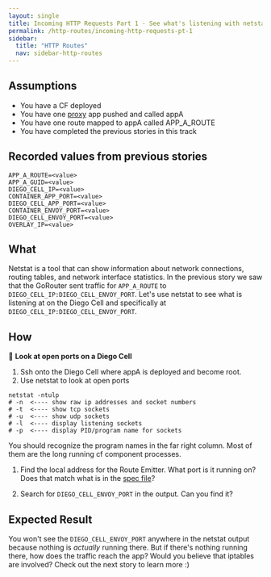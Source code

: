 ```yaml
---
layout: single
title: Incoming HTTP Requests Part 1 - See what's listening with netstat
permalink: /http-routes/incoming-http-requests-pt-1
sidebar:
  title: "HTTP Routes"
  nav: sidebar-http-routes
---
```


## Assumptions
- You have a CF deployed
- You have one
  [proxy](https://github.com/cloudfoundry/cf-networking-release/tree/develop/src/example-apps/proxy)
  app pushed and called appA
- You have one route mapped to appA called APP_A_ROUTE
- You have completed the previous stories in this track

## Recorded values from previous stories
```
APP_A_ROUTE=<value>
APP_A_GUID=<value>
DIEGO_CELL_IP=<value>
CONTAINER_APP_PORT=<value>
DIEGO_CELL_APP_PORT=<value>
CONTAINER_ENVOY_PORT=<value>
DIEGO_CELL_ENVOY_PORT=<value>
OVERLAY_IP=<value>
```

## What
Netstat is a tool that can show information about network connections, routing
tables, and network interface statistics.  In the previous story we saw that
the GoRouter sent traffic for `APP_A_ROUTE` to
`DIEGO_CELL_IP:DIEGO_CELL_ENVOY_PORT`.  Let's use netstat to see what is
listening at on the Diego Cell and specifically at
`DIEGO_CELL_IP:DIEGO_CELL_ENVOY_PORT`.

## How
📝 **Look at open ports on a Diego Cell**
1. Ssh onto the Diego Cell where appA is deployed and become root.
1. Use netstat to look at open ports
 ```
 netstat -ntulp
 # -n  <---- show raw ip addresses and socket numbers
 # -t  <---- show tcp sockets
 # -u  <---- show udp sockets
 # -l  <---- display listening sockets
 # -p  <---- display PID/program name for sockets
 ```
  You should recognize the program names in the far right column. Most of them
  are the long running cf component processes.

1. Find the local address for the Route Emitter. What port is it running on?
   Does that match what is in the [spec
   file](https://github.com/cloudfoundry/diego-release/blob/develop/jobs/route_emitter/spec)?

1. Search for `DIEGO_CELL_ENVOY_PORT` in the output. Can you find it?

## Expected Result
You won't see the `DIEGO_CELL_ENVOY_PORT` anywhere in the netstat output because
nothing is *actually* running there.  But if there's nothing running there, how
does the traffic reach the app? Would you believe that iptables are involved?
Check out the next story to learn more :)
